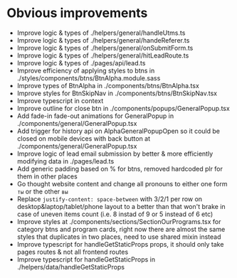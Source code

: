 # Obvious improvements

- Improve logic & types of ./helpers/general/handleUtms.ts
- Improve logic & types of ./helpers/general/handeReferer.ts
- Improve logic & types of ./helpers/general/onSubmitForm.ts
- Improve logic & types of ./helpers/general/hitLeadRoute.ts
- Improve logic & types of ./pages/api/lead.ts
- Improve efficiency of applying styles to btns in ./styles/components/btns/BtnAlpha.module.sass
- Improve types of BtnAlpha in ./components/btns/BtnAlpha.tsx
- Improve styles for BtnSkipNav in ./components/btns/BtnSkipNav.tsx
- Improve typescript in context
- Improve outline for close btn in ./components/popups/GeneralPopup.tsx
- Add fade-in fade-out animations for GeneralPopup in ./components/general/GeneralPopup.tsx
- Add trigger for history api on AlphaGeneralPopupOpen so it could be closed on mobile devices with back button at ./components/general/GeneralPopup.tsx
- Improve logic of lead email submission by better & more efficiently modifying data in ./pages/lead.ts
- Add generic padding based on % for btns, removed hardcoded plr for them in other places
- Go thought website content and change all pronouns to either one form `ты` or the other `вы`
- Replace `justify-content: space-between` with 3/2/1 per row on desktop&laptop/tablet/phone layout to a better than that won't brake in case of uneven items count (i.e. 8 instad of 9 or 5 instead of 6 etc)
- Improve styles at ./components/sections/SectionOurPrograms.tsx for category btns and program cards, right now there are almost the same styles that duplicates in two places, need to use shared mixin instead
- Improve typescript for handleGetStaticProps props, it should only take pages routes & not all frontend routes
- Improve typescript for handleGetStaticProps in ./helpers/data/handleGetStaticProps
